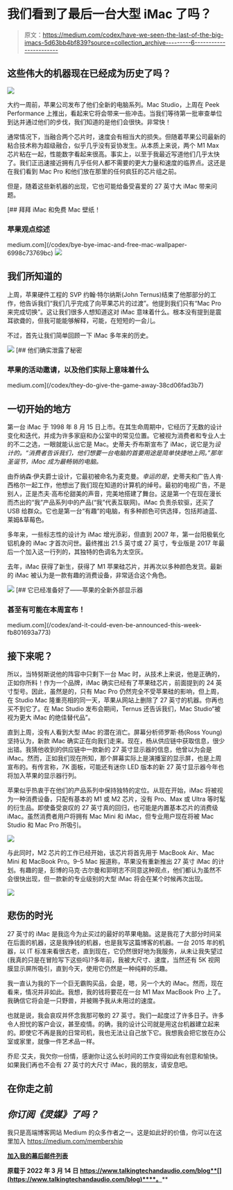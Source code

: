 # 我们看到了最后一台大型 iMac 了吗？

> 原文：<https://medium.com/codex/have-we-seen-the-last-of-the-big-imacs-5d63bb4bf839?source=collection_archive---------6----------------------->

## 这些伟大的机器现在已经成为历史了吗？

![](img/24ffd1b0b7ccd46234c3f267a814efca.png)

大约一周前，苹果公司发布了他们全新的电脑系列。Mac Studio，上周在 Peek Performance 上推出，看起来它将会带来一些冲击。当我们等待第一批审查单位到达并通过他们的步伐，我们知道的是他们会很快。非常快！

通常情况下，当融合两个芯片时，速度会有相当大的损失。但随着苹果公司最新的粘合技术称为超级融合，似乎几乎没有妥协发生。从本质上来说，两个 M1 Max 芯片粘在一起，性能数字看起来很高。事实上，以至于我最近写道他们几乎太快了。我们正迅速接近拥有几乎任何人都不需要的更大力量和速度的临界点。这还是在我们看到 Mac Pro 和他们放在那里的任何疯狂的芯片组之前。

但是，随着这些新机器的出现，它也可能给备受喜爱的 27 英寸大 iMac 带来问题。

[](/codex/bye-bye-imac-and-free-mac-wallpaper-6998c73769bc) [## 拜拜 iMac 和免费 Mac 壁纸！

### 苹果观点综述

medium.com](/codex/bye-bye-imac-and-free-mac-wallpaper-6998c73769bc) ![](img/94a8a1652db6aa9adecbc5bfe78efa38.png)

## 我们所知道的

上周，苹果硬件工程的 SVP 约翰·特尔纳斯(John Ternus)结束了他那部分的工作，他告诉我们“我们几乎完成了向苹果芯片的过渡”。他提到我们只有“Mac Pro 来完成切换”。这让我们很多人想知道这对 iMac 意味着什么。根本没有提到是震耳欲聋的，但我可能能够解释，可能，在短短的一会儿。

不过，首先让我们简单回顾一下 iMac 多年来的历史。

![](img/4a555019b9cd4393ba880dd96cdc108a.png)[](/codex/they-do-give-the-game-away-38cd06fad3b7) [## 他们确实泄露了秘密

### 苹果的活动邀请，以及他们实际上意味着什么

medium.com](/codex/they-do-give-the-game-away-38cd06fad3b7) 

## 一切开始的地方

第一台 iMac 于 1998 年 8 月 15 日上市。在其生命周期中，它经历了无数的设计变化和迭代，并成为许多家庭和办公室中的常见位置。它被视为消费者和专业人士的不二之选，一眼就能认出它是 Mac。史蒂夫·乔布斯宣布了 iMac，说它是为*设计的。“消费者告诉我们，他们想要一台电脑的首要用途是简单快捷地上网。”那年圣诞节，iMac 成为最畅销的电脑。*

由乔纳森·伊夫爵士设计，它最初被命名为麦克曼。*幸运的是*，史蒂夫和广告人肯·西格尔一起工作，他想出了我们现在知道的计算机的绰号。最初的电视广告，不是别人，正是杰夫·高布伦甜美的声音，完美地搭建了舞台。这是第一个在现在漫长而杰出的“我”产品系列中的产品(“我”代表互联网)。iMac 负责杀软驱，还买了 USB 给群众。它也是第一台“有趣”的电脑，有多种颜色可供选择，包括邦迪蓝、莱姆&草莓色。

多年来，一些标志性的设计为 iMac 增光添彩，但直到 2007 年，第一台阳极氧化铝机身的 iMac 才首次问世。最终推出 21.5 英寸或 27 英寸，专业版是 2017 年最后一个加入这一行列的，其独特的色调名为太空灰。

去年，iMac 获得了新生，获得了 M1 苹果硅芯片，并再次以多种颜色发货。最新的 iMac 被认为是一款有趣的消费设备，非常适合这个角色。

![](img/3893574ed091609471e3613c67c17e8d.png)[](/codex/and-it-could-even-be-announced-this-week-fb801693a773) [## 它已经准备好了——苹果的全新外部显示器

### 甚至有可能在本周宣布！

medium.com](/codex/and-it-could-even-be-announced-this-week-fb801693a773) 

## 接下来呢？

所以，当特努斯说他的阵容中只剩下一台 Mac 时，从技术上来说，他是正确的，正如你所料！作为一个品牌，iMac 确实已经有了苹果硅芯片，前面提到的 24 英寸型号。因此，虽然是的，只有 Mac Pro 仍然完全不受苹果硅的影响，但上周，在 Studio Mac 隆重亮相的同一天，苹果从网站上删除了 27 英寸的机器。你再也买不到它了。在 Mac Studio 发布会期间，Ternus 还告诉我们，Mac Studio“被视为更大 iMac 的绝佳替代品”。

直到上周，没有人看到大型 iMac 的潜在消亡。屏幕分析师罗斯·杨(Ross Young)坚持认为，新款 iMac 确实正在向我们走来。现在，杨从供应链中获取信息，很少出错。我猜他收到的供应链中一款新的 27 英寸显示器的信息，他曾以为会是 iMac。然而，正如我们现在所知，那个屏幕实际上是演播室的显示屏，也是上周宣布的。有传言称，7K 面板，可能还有迷你 LED 版本的新 27 英寸显示器今年也将加入苹果的显示器行列。

苹果似乎热衷于在他们的产品系列中保持独特的定位。从现在开始，iMac 将被视为一种消费设备，只配有基本的 M1 或 M2 芯片，没有 Pro、Max 或 Ultra 等时髦的衍生品。即使备受哀叹的 27 英寸真的回归，也可能是内置基本芯片的消费级 iMac。虽然消费者用户将拥有 Mac Mini 和 iMac，但专业用户现在将被 Mac Studio 和 Mac Pro 所吸引。

![](img/beddc6a791ce5997ebc01ae677502fce.png)

与此同时，M2 芯片的工作已经开始，该芯片将首先用于 MacBook Air、Mac Mini 和 MacBook Pro。9–5 Mac 报道称，苹果没有重新推出 27 英寸 iMac 的计划。有趣的是，彭博的马克·古尔曼和郭明志不同意这种观点，他们都认为虽然不会很快出现，但一款新的专业级别的大型 iMac 将会在某个时候再次出现。

![](img/b1b720248e7acf2f467edae8cd8d37f2.png)

## 悲伤的时光

27 英寸的 iMac 是我迄今为止买过的最好的苹果电脑。这是我花了大部分时间呆在后面的机器，这是我挣钱的机器，也是我写这篇博客的机器。一台 2015 年的机器，以 IT 标准来看很古老，直到现在，它仍然很好地为我服务，从未让我失望过(我真的只是在冒险写下这些吗)?多年前，我被大尺寸、速度，当然还有 5K 视网膜显示屏所吸引，直到今天，使用它仍然是一种纯粹的乐趣。

我一直认为我的下一个巨无霸购买品，会是，嗯，另一个大的 iMac。然而，现在看来，情况并非如此。我想，我的钱将要花在一台 M1 Max MacBook Pro 上了。我确信它将会是一只野兽，并被赐予我从未用过的速度。

也就是说，我会哀叹并怀念我那可敬的 27 英寸。我们一起度过了许多日子。许多令人担忧的客户会议，甚至疫情。的确，我的设计公司就是用这台机器建立起来的。即使它不再是我的日常司机，我也无法让自己放下它。我想我会把它放在办公室或家里，就像一件艺术品一样。

乔尼·艾夫，我欠你一份情，感谢你让这么长时间的工作变得如此有创意和愉快。如果我们再也不会有 27 英寸的大尺寸 iMac，我的朋友，请安息吧。

## 在你走之前

## *你订阅《灵媒》了吗？*

我只是高端博客网站 Medium 的众多作者之一。这是如此好的价值，你可以在这里加入 https://medium.com/membership

[**加入我的幕后邮件列表**](https://www.talkingtechandaudio.com)

**原载于 2022 年 3 月 14 日 https://www.talkingtechandaudio.com/blog**[](https://www.talkingtechandaudio.com/blog)****。****